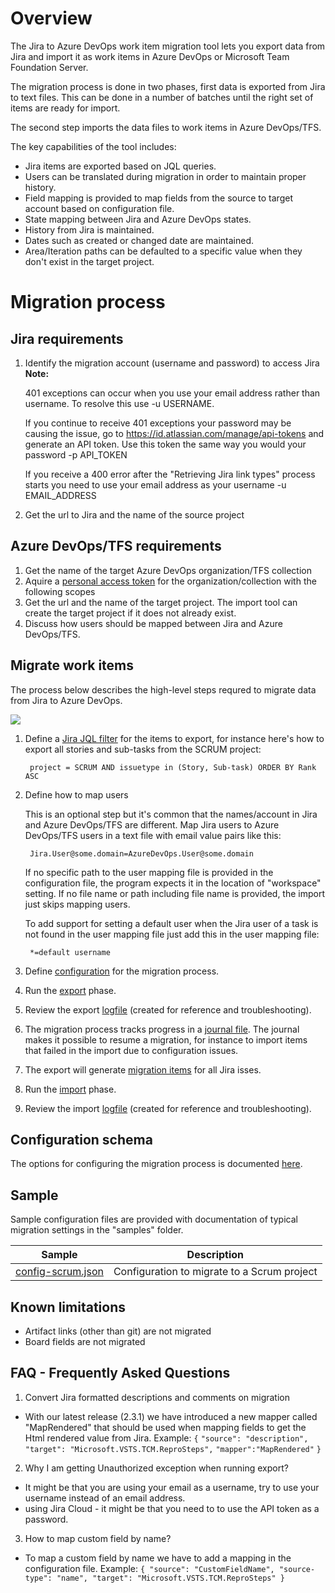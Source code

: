 # Overview

The Jira to Azure DevOps work item migration tool lets you export data from Jira and import it as work items in Azure DevOps or Microsoft Team Foundation Server.

The migration process is done in two phases, first data is exported from Jira to text files. This can be done in a number of batches until the right set of items are ready for import.

The second step imports the data files to work items in Azure DevOps/TFS. 

The key capabilities of the tool includes:

- Jira items are exported based on JQL queries.
- Users can be translated during migration in order to maintain proper history.
- Field mapping is provided to map fields from the source to target account based on configuration file.
- State mapping between Jira and Azure DevOps states.
- History from Jira is maintained.
- Dates such as created or changed date are maintained. 
- Area/Iteration paths can be defaulted to a specific value when they don't exist in the target project.

# Migration process

## Jira requirements 

1. Identify the migration account (username and password) to access Jira   
   **Note:** 
   
   401 exceptions can occur when you use your email address rather than username. To resolve this use -u USERNAME.
   
   If you continue to receive 401 exceptions your password may be causing the issue, go to https://id.atlassian.com/manage/api-tokens and generate an API token. Use this token the same way you would your password -p API_TOKEN
   
   If you receive a 400 error after the "Retrieving Jira link types" process starts you need to use your email address as your username -u EMAIL_ADDRESS
   
2. Get the url to Jira and the name of the source project

## Azure DevOps/TFS requirements

1. Get the name of the target Azure DevOps organization/TFS collection
2. Aquire a [personal access token](https://docs.microsoft.com/en-us/azure/devops/organizations/accounts/use-personal-access-tokens-to-authenticate) for the organization/collection with the following scopes
3. Get the url and the name of the target project. The import tool can create the target project if it does not already exist.
4. Discuss how users should be mapped between Jira and Azure DevOps/TFS.

## Migrate work items

The process below describes the high-level steps requred to migrate data from Jira to Azure DevOps.

![](migration-process.png)

1. Define a [Jira JQL filter](https://confluence.atlassian.com/jirasoftwarecloud/advanced-searching-764478330.html#Advancedsearching-ConstructingJQLqueries) for the items to export, for instance here's how to export all stories and sub-tasks from the SCRUM project:

        project = SCRUM AND issuetype in (Story, Sub-task) ORDER BY Rank ASC

2. Define how to map users
  
    This is an optional step but it's common that the names/account in Jira and Azure DevOps/TFS are different. Map Jira users to Azure DevOps/TFS users in a text file with email value pairs like this:

        Jira.User@some.domain=AzureDevOps.User@some.domain

    If no specific path to the user mapping file is provided in the configuration file, the program expects it in the location of "workspace" setting. If no file name or path including file name is provided, the import just skips mapping users.
    
    To add support for setting a default user when the Jira user of a task is not found in the user mapping file just add this in the user mapping file:
    
        *=default username
    
3. Define [configuration](config.md) for the migration process.

4. Run the [export](jira-export.md) phase.

5. Review the export [logfile](logfile.md) (created for reference and troubleshooting).

6. The migration process tracks progress in a [journal file](journalfile.md). The journal makes it possible to resume a migration, for instance to import items that failed in the import due to configuration issues.

7. The export will generate [migration items](migration-item.md) for all Jira isses.

8. Run the [import](wi-import.md) phase.

9. Review the import [logfile](logfile.md) (created for reference and troubleshooting).

## Configuration schema

The options for configuring the migration process is documented [here](config.md).

## Sample

Sample configuration files are provided with documentation of typical migration settings in the "samples" folder.

|Sample|Description|
|---|---|
|[config-scrum.json](Samples/config-scrum.json)|Configuration to migrate to a Scrum project|

## Known limitations
- Artifact links (other than git) are not migrated
- Board fields are not migrated

## FAQ - Frequently Asked Questions
1. Convert Jira formatted descriptions and comments on migration
- With our latest release (2.3.1) we have introduced a new mapper called "MapRendered" that should be used when mapping fields to get the Html rendered value from Jira. 
Example:
`{`
    `"source": "description",`
    `"target": "Microsoft.VSTS.TCM.ReproSteps",`
    `"mapper":"MapRendered"`
`}`

2. Why I am getting Unauthorized exception when running export?
-   It might be that you are using your email as a username, try to use your username instead of an email address.
- using Jira Cloud   - it might be that you need to to use the API token as a password.

3. How to map custom field by name?
 - To map a custom field by name we have to add a mapping in the configuration file.
 Example: 
`{
    "source": "CustomFieldName",
    "source-type": "name",
    "target": "Microsoft.VSTS.TCM.ReproSteps"
}`

